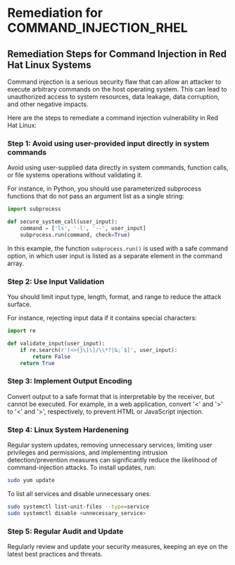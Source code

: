 # Remediation for COMMAND_INJECTION_RHEL

## Remediation Steps for Command Injection in Red Hat Linux Systems
Command injection is a serious security flaw that can allow an attacker to execute arbitrary commands on the host operating system. This can lead to unauthorized access to system resources, data leakage, data corruption, and other negative impacts.

Here are the steps to remediate a command injection vulnerability in Red Hat Linux:

### Step 1: Avoid using user-provided input directly in system commands
Avoid using user-supplied data directly in system commands, function calls, or file systems operations without validating it.

For instance, in Python, you should use parameterized subprocess functions that do not pass an argument list as a single string:

```python
import subprocess

def secure_system_call(user_input):
    command = ['ls', '-l', '--', user_input]
    subprocess.run(command, check=True)
```

In this example, the function `subprocess.run()` is used with a safe command option, in which user input is listed as a separate element in the command array.

### Step 2: Use Input Validation

You should limit input type, length, format, and range to reduce the attack surface. 

For instance, rejecting input data if it contains special characters:

```python
import re

def validate_input(user_input):
    if re.search(r'[<>{}\[\]/\\*?|&;`$]', user_input):
        return False
    return True
```

### Step 3: Implement Output Encoding

Convert output to a safe format that is interpretable by the receiver, but cannot be executed. For example, in a web application, convert '<' and '>' to '&lt;' and '&gt;', respectively, to prevent HTML or JavaScript injection.

### Step 4: Linux System Hardenening

Regular system updates, removing unnecessary services, limiting user privileges and permissions, and implementing intrusion detection/prevention measures can significantly reduce the likelihood of command-injection attacks. To install updates, run:

```bash
sudo yum update
```

To list all services and disable unnecessary ones:

```bash
sudo systemctl list-unit-files --type=service
sudo systemctl disable <unnecessary_service>
``` 

### Step 5: Regular Audit and Update

Regularly review and update your security measures, keeping an eye on the latest best practices and threats.